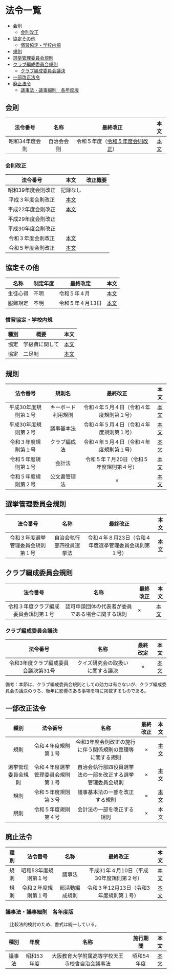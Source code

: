 # 法令一覧

- [会則](#会則)
  - [会則改正](#会則改正)
- [協定その他](#協定その他)
  - [慣習協定・学校内規](#慣習協定学校内規)
- [規則](#規則)
- [選挙管理委員会規則](#選挙管理委員会規則)
- [クラブ編成委員会規則](#クラブ編成委員会規則)
  - [クラブ編成委員会議決](#クラブ編成委員会議決)
- [一部改正法令](#一部改正法令)
- [廃止法令](#廃止法令)
  - [議事法・議事細則　各年度版](#議事法議事細則各年度版)

## 会則

| 法令番号 | 名称 | 最終改正 | 本文 |
| :---: | :---: | :---: | :---: |
| 昭和34年度会則 | 自治会会則 | 令和５年度（[令和５年度会則改正](/法令/会則/会則改正/令和5年度会則改正.md)） | [本文](/法令/会則/自治会会則.md) |

### 会則改正

| 法令番号 | 本文 |改正概要|
| :---: | :---: |-|
| 昭和39年度会則改正 | 記録なし |
| 平成３年度会則改正 | [本文](/法令/会則/会則改正/平成3年度会則改正.md) |
| 平成22年度会則改正 | [本文](/法令/会則/会則改正/平成22年度会則改正.md) |
| 平成29年度会則改正 |  |
| 平成30年度会則改正 |  |
| 令和３年度会則改正 | [本文](/法令/会則/会則改正/令和3年度会則改正.md) |
|令和５年度会則改正| [本文](/法令/会則/会則改正/令和5年度会則改正.md) |

## 協定その他

| 名称 | 制定年度 | 最終改定 | 本文 |
| --- | --- | --- | --- |
| 生徒心得 | 不明 | 令和５年４月 | [本文](/法令/協定/生徒心得.md) |
| 服飾規定 | 不明 | 令和５年４月13日 | [本文](/法令/協定/服飾規定.md) |

### 慣習協定・学校内規

| 種別 | 概要 | 本文 |
| :---: | --- | --- |
| 協定 | 学級費に関して | [本文](/法令/協定/慣習協定・学校内規/学級費に関して.md) |
| 協定 | 二足制 | [本文](/法令/協定/慣習協定・学校内規/二足制.md) |

## 規則

| 法令番号 | 規則名 | 最終改正 | 本文 |
| :---: | :---: | :---: | :---: |
| 平成30年度規則第１号 | キーボード利用規則 | 令和４年５月４日（令和４年度規則第１号） | [本文](/法令/規則/キーボード利用規則.md) |
| 平成30年度規則第２号 | 議事基本法 | 令和４年５月４日（令和４年度規則第１号） | [本文](/法令/規則/議事基本法.md) |
| 令和３年度規則第１号 | クラブ編成法 | 令和４年５月４日（令和４年度規則第１号） | [本文](/法令/規則/クラブ編成法.md) |
| 令和５年度規則第１号 | 会計法 | 令和５年７月20日（令和５年度規則第４号） | [本文](/法令/規則/会計法.md) |
| 令和５年度規則第２号 | 公文書管理法 | × | [本文](/法令/規則/公文書管理法.md) |

## 選挙管理委員会規則

| 法令番号 | 名称 | 最終改正 | 本文 |
| :---: | :---: | :---: | :---: |
| 令和３年度選挙管理委員会規則第１号 | 自治会執行部四役員選挙法 | 令和４年８月23日（令和４年度選挙管理委員会規則第１号） | [本文](/法令/選挙管理委員会規則/自治会執行部四役員選挙法.md) |

## クラブ編成委員会規則

| 法令番号 | 名称 | 最終改正 | 本文 |
| :--: | :--: | -------- | ------ |
| 令和３年度クラブ編成委員会規則第１号 | 認可申請団体の代表者が委員である場合に関する規則 | × | [本文](/法令/クラブ編成委員会規則/認可申請団体の代表者が委員である場合に関する規則.md) |

### クラブ編成委員会議決

| 法令番号 | 名称 | 最終改定 | 本文 |
| :---: | :---: | :---: | :---: |
| 令和3年度クラブ編成委員会議決第31号 | クイズ研究会の取扱いに関する議決 | × | [本文](/法令/クラブ編成委員会規則/クイズ研究会の取扱いに関する議決.md) |

備考：本節は、クラブ編成委員会規則としての効力は有さないが、クラブ編成委員会の議決のうち、後年に影響のある事項を特に掲載するものである。

## 一部改正法令

| 種別 | 法令番号 | 名称 | 最終改正 | 本文 |
| :---: | :---: | :---: | :---: | :---: |
| 規則 | 令和４年度規則第１号 | 令和3年度会則改正の施行に伴う関係規則の整理等に関する規則 | × | [本文](/法令/一部改正/令和３年度会則改正の施行に伴う関係規則の整理等に関する規則.md) |
| 選挙管理委員会規則 | 令和４年度選挙管理委員会規則第１号 | 自治会執行部四役員選挙法の一部を改正する選挙管理委員会規則 | × | [本文](/法令/一部改正/自治会執行部四役員選挙法の一部を改正する選挙管理委員会規則.md) |
| 規則 | 令和５年度規則第３号 | 議事基本法の一部を改正する規則 | × | [本文](/法令/一部改正/議事基本法の一部を改正する規則.md) |
| 規則 | 令和５年度規則第４号 | 会計法の一部を改正する規則 | × | 本文 |

## 廃止法令

| 種別 | 法令番号 | 名称 | 最終改正 | 本文 |
| :---: | :---: | :---: | :---: | :---: |
| 規則 | 昭和53年度規則第１号 | 議事法 | 平成31年４月10日（平成30年度規則第２号） | [本文](/法令/廃止/議事法.md) |
| 規則 | 令和２年度規則第１号 | 部活動編成規則 | 令和３年12月13日（令和3年度規則第１号） | [本文](/法令/廃止/部活動編成規則.md) |

### 議事法・議事細則　各年度版

　比較法的検討のため、書式は統一している。

| 種別 | 年度 | 名称 | 施行期間 | 本文 |
| :---: | :---: | :---: | :---: | :---: |
|議事法|昭和53年度|大阪教育大学附属高等学校天王寺校舎自治会議事法|昭和54年度|[本文](/法令/廃止/議事規則/議事法_昭和53年度.md)|
